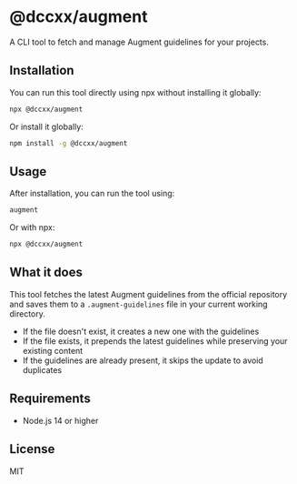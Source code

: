 # @dccxx/augment

A CLI tool to fetch and manage Augment guidelines for your projects.

## Installation

You can run this tool directly using npx without installing it globally:

```bash
npx @dccxx/augment
```

Or install it globally:

```bash
npm install -g @dccxx/augment
```

## Usage

After installation, you can run the tool using:

```bash
augment
```

Or with npx:

```bash
npx @dccxx/augment
```

## What it does

This tool fetches the latest Augment guidelines from the official repository and saves them to a `.augment-guidelines` file in your current working directory. 

- If the file doesn't exist, it creates a new one with the guidelines
- If the file exists, it prepends the latest guidelines while preserving your existing content
- If the guidelines are already present, it skips the update to avoid duplicates

## Requirements

- Node.js 14 or higher

## License

MIT
